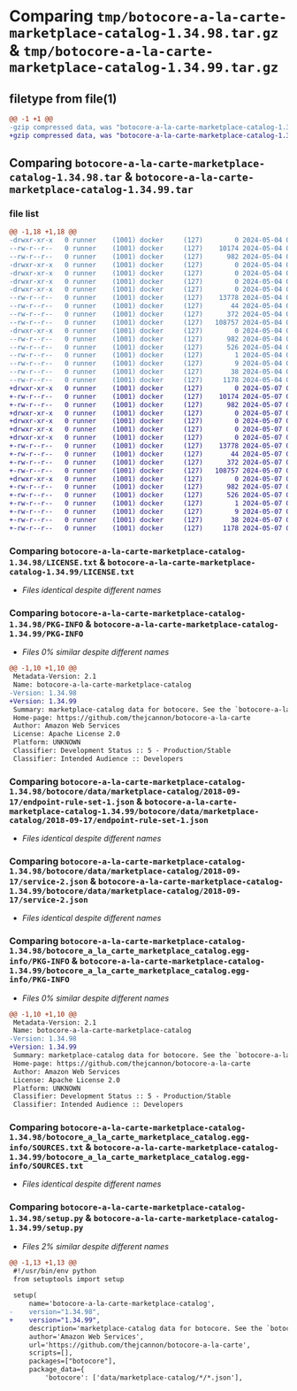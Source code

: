 # Comparing `tmp/botocore-a-la-carte-marketplace-catalog-1.34.98.tar.gz` & `tmp/botocore-a-la-carte-marketplace-catalog-1.34.99.tar.gz`

## filetype from file(1)

```diff
@@ -1 +1 @@
-gzip compressed data, was "botocore-a-la-carte-marketplace-catalog-1.34.98.tar", last modified: Sat May  4 01:01:33 2024, max compression
+gzip compressed data, was "botocore-a-la-carte-marketplace-catalog-1.34.99.tar", last modified: Tue May  7 01:02:35 2024, max compression
```

## Comparing `botocore-a-la-carte-marketplace-catalog-1.34.98.tar` & `botocore-a-la-carte-marketplace-catalog-1.34.99.tar`

### file list

```diff
@@ -1,18 +1,18 @@
-drwxr-xr-x   0 runner    (1001) docker     (127)        0 2024-05-04 01:01:33.574200 botocore-a-la-carte-marketplace-catalog-1.34.98/
--rw-r--r--   0 runner    (1001) docker     (127)    10174 2024-05-04 01:01:33.000000 botocore-a-la-carte-marketplace-catalog-1.34.98/LICENSE.txt
--rw-r--r--   0 runner    (1001) docker     (127)      982 2024-05-04 01:01:33.574200 botocore-a-la-carte-marketplace-catalog-1.34.98/PKG-INFO
-drwxr-xr-x   0 runner    (1001) docker     (127)        0 2024-05-04 01:01:33.570200 botocore-a-la-carte-marketplace-catalog-1.34.98/botocore/
-drwxr-xr-x   0 runner    (1001) docker     (127)        0 2024-05-04 01:01:33.570200 botocore-a-la-carte-marketplace-catalog-1.34.98/botocore/data/
-drwxr-xr-x   0 runner    (1001) docker     (127)        0 2024-05-04 01:01:33.570200 botocore-a-la-carte-marketplace-catalog-1.34.98/botocore/data/marketplace-catalog/
-drwxr-xr-x   0 runner    (1001) docker     (127)        0 2024-05-04 01:01:33.570200 botocore-a-la-carte-marketplace-catalog-1.34.98/botocore/data/marketplace-catalog/2018-09-17/
--rw-r--r--   0 runner    (1001) docker     (127)    13778 2024-05-04 01:01:11.000000 botocore-a-la-carte-marketplace-catalog-1.34.98/botocore/data/marketplace-catalog/2018-09-17/endpoint-rule-set-1.json
--rw-r--r--   0 runner    (1001) docker     (127)       44 2024-05-04 01:01:11.000000 botocore-a-la-carte-marketplace-catalog-1.34.98/botocore/data/marketplace-catalog/2018-09-17/examples-1.json
--rw-r--r--   0 runner    (1001) docker     (127)      372 2024-05-04 01:01:11.000000 botocore-a-la-carte-marketplace-catalog-1.34.98/botocore/data/marketplace-catalog/2018-09-17/paginators-1.json
--rw-r--r--   0 runner    (1001) docker     (127)   108757 2024-05-04 01:01:11.000000 botocore-a-la-carte-marketplace-catalog-1.34.98/botocore/data/marketplace-catalog/2018-09-17/service-2.json
-drwxr-xr-x   0 runner    (1001) docker     (127)        0 2024-05-04 01:01:33.574200 botocore-a-la-carte-marketplace-catalog-1.34.98/botocore_a_la_carte_marketplace_catalog.egg-info/
--rw-r--r--   0 runner    (1001) docker     (127)      982 2024-05-04 01:01:33.000000 botocore-a-la-carte-marketplace-catalog-1.34.98/botocore_a_la_carte_marketplace_catalog.egg-info/PKG-INFO
--rw-r--r--   0 runner    (1001) docker     (127)      526 2024-05-04 01:01:33.000000 botocore-a-la-carte-marketplace-catalog-1.34.98/botocore_a_la_carte_marketplace_catalog.egg-info/SOURCES.txt
--rw-r--r--   0 runner    (1001) docker     (127)        1 2024-05-04 01:01:33.000000 botocore-a-la-carte-marketplace-catalog-1.34.98/botocore_a_la_carte_marketplace_catalog.egg-info/dependency_links.txt
--rw-r--r--   0 runner    (1001) docker     (127)        9 2024-05-04 01:01:33.000000 botocore-a-la-carte-marketplace-catalog-1.34.98/botocore_a_la_carte_marketplace_catalog.egg-info/top_level.txt
--rw-r--r--   0 runner    (1001) docker     (127)       38 2024-05-04 01:01:33.574200 botocore-a-la-carte-marketplace-catalog-1.34.98/setup.cfg
--rw-r--r--   0 runner    (1001) docker     (127)     1178 2024-05-04 01:01:33.000000 botocore-a-la-carte-marketplace-catalog-1.34.98/setup.py
+drwxr-xr-x   0 runner    (1001) docker     (127)        0 2024-05-07 01:02:35.668094 botocore-a-la-carte-marketplace-catalog-1.34.99/
+-rw-r--r--   0 runner    (1001) docker     (127)    10174 2024-05-07 01:02:35.000000 botocore-a-la-carte-marketplace-catalog-1.34.99/LICENSE.txt
+-rw-r--r--   0 runner    (1001) docker     (127)      982 2024-05-07 01:02:35.668094 botocore-a-la-carte-marketplace-catalog-1.34.99/PKG-INFO
+drwxr-xr-x   0 runner    (1001) docker     (127)        0 2024-05-07 01:02:35.664095 botocore-a-la-carte-marketplace-catalog-1.34.99/botocore/
+drwxr-xr-x   0 runner    (1001) docker     (127)        0 2024-05-07 01:02:35.664095 botocore-a-la-carte-marketplace-catalog-1.34.99/botocore/data/
+drwxr-xr-x   0 runner    (1001) docker     (127)        0 2024-05-07 01:02:35.664095 botocore-a-la-carte-marketplace-catalog-1.34.99/botocore/data/marketplace-catalog/
+drwxr-xr-x   0 runner    (1001) docker     (127)        0 2024-05-07 01:02:35.668094 botocore-a-la-carte-marketplace-catalog-1.34.99/botocore/data/marketplace-catalog/2018-09-17/
+-rw-r--r--   0 runner    (1001) docker     (127)    13778 2024-05-07 01:02:11.000000 botocore-a-la-carte-marketplace-catalog-1.34.99/botocore/data/marketplace-catalog/2018-09-17/endpoint-rule-set-1.json
+-rw-r--r--   0 runner    (1001) docker     (127)       44 2024-05-07 01:02:11.000000 botocore-a-la-carte-marketplace-catalog-1.34.99/botocore/data/marketplace-catalog/2018-09-17/examples-1.json
+-rw-r--r--   0 runner    (1001) docker     (127)      372 2024-05-07 01:02:11.000000 botocore-a-la-carte-marketplace-catalog-1.34.99/botocore/data/marketplace-catalog/2018-09-17/paginators-1.json
+-rw-r--r--   0 runner    (1001) docker     (127)   108757 2024-05-07 01:02:11.000000 botocore-a-la-carte-marketplace-catalog-1.34.99/botocore/data/marketplace-catalog/2018-09-17/service-2.json
+drwxr-xr-x   0 runner    (1001) docker     (127)        0 2024-05-07 01:02:35.668094 botocore-a-la-carte-marketplace-catalog-1.34.99/botocore_a_la_carte_marketplace_catalog.egg-info/
+-rw-r--r--   0 runner    (1001) docker     (127)      982 2024-05-07 01:02:35.000000 botocore-a-la-carte-marketplace-catalog-1.34.99/botocore_a_la_carte_marketplace_catalog.egg-info/PKG-INFO
+-rw-r--r--   0 runner    (1001) docker     (127)      526 2024-05-07 01:02:35.000000 botocore-a-la-carte-marketplace-catalog-1.34.99/botocore_a_la_carte_marketplace_catalog.egg-info/SOURCES.txt
+-rw-r--r--   0 runner    (1001) docker     (127)        1 2024-05-07 01:02:35.000000 botocore-a-la-carte-marketplace-catalog-1.34.99/botocore_a_la_carte_marketplace_catalog.egg-info/dependency_links.txt
+-rw-r--r--   0 runner    (1001) docker     (127)        9 2024-05-07 01:02:35.000000 botocore-a-la-carte-marketplace-catalog-1.34.99/botocore_a_la_carte_marketplace_catalog.egg-info/top_level.txt
+-rw-r--r--   0 runner    (1001) docker     (127)       38 2024-05-07 01:02:35.668094 botocore-a-la-carte-marketplace-catalog-1.34.99/setup.cfg
+-rw-r--r--   0 runner    (1001) docker     (127)     1178 2024-05-07 01:02:35.000000 botocore-a-la-carte-marketplace-catalog-1.34.99/setup.py
```

### Comparing `botocore-a-la-carte-marketplace-catalog-1.34.98/LICENSE.txt` & `botocore-a-la-carte-marketplace-catalog-1.34.99/LICENSE.txt`

 * *Files identical despite different names*

### Comparing `botocore-a-la-carte-marketplace-catalog-1.34.98/PKG-INFO` & `botocore-a-la-carte-marketplace-catalog-1.34.99/PKG-INFO`

 * *Files 0% similar despite different names*

```diff
@@ -1,10 +1,10 @@
 Metadata-Version: 2.1
 Name: botocore-a-la-carte-marketplace-catalog
-Version: 1.34.98
+Version: 1.34.99
 Summary: marketplace-catalog data for botocore. See the `botocore-a-la-carte` package for more info.
 Home-page: https://github.com/thejcannon/botocore-a-la-carte
 Author: Amazon Web Services
 License: Apache License 2.0
 Platform: UNKNOWN
 Classifier: Development Status :: 5 - Production/Stable
 Classifier: Intended Audience :: Developers
```

### Comparing `botocore-a-la-carte-marketplace-catalog-1.34.98/botocore/data/marketplace-catalog/2018-09-17/endpoint-rule-set-1.json` & `botocore-a-la-carte-marketplace-catalog-1.34.99/botocore/data/marketplace-catalog/2018-09-17/endpoint-rule-set-1.json`

 * *Files identical despite different names*

### Comparing `botocore-a-la-carte-marketplace-catalog-1.34.98/botocore/data/marketplace-catalog/2018-09-17/service-2.json` & `botocore-a-la-carte-marketplace-catalog-1.34.99/botocore/data/marketplace-catalog/2018-09-17/service-2.json`

 * *Files identical despite different names*

### Comparing `botocore-a-la-carte-marketplace-catalog-1.34.98/botocore_a_la_carte_marketplace_catalog.egg-info/PKG-INFO` & `botocore-a-la-carte-marketplace-catalog-1.34.99/botocore_a_la_carte_marketplace_catalog.egg-info/PKG-INFO`

 * *Files 0% similar despite different names*

```diff
@@ -1,10 +1,10 @@
 Metadata-Version: 2.1
 Name: botocore-a-la-carte-marketplace-catalog
-Version: 1.34.98
+Version: 1.34.99
 Summary: marketplace-catalog data for botocore. See the `botocore-a-la-carte` package for more info.
 Home-page: https://github.com/thejcannon/botocore-a-la-carte
 Author: Amazon Web Services
 License: Apache License 2.0
 Platform: UNKNOWN
 Classifier: Development Status :: 5 - Production/Stable
 Classifier: Intended Audience :: Developers
```

### Comparing `botocore-a-la-carte-marketplace-catalog-1.34.98/botocore_a_la_carte_marketplace_catalog.egg-info/SOURCES.txt` & `botocore-a-la-carte-marketplace-catalog-1.34.99/botocore_a_la_carte_marketplace_catalog.egg-info/SOURCES.txt`

 * *Files identical despite different names*

### Comparing `botocore-a-la-carte-marketplace-catalog-1.34.98/setup.py` & `botocore-a-la-carte-marketplace-catalog-1.34.99/setup.py`

 * *Files 2% similar despite different names*

```diff
@@ -1,13 +1,13 @@
 #!/usr/bin/env python
 from setuptools import setup
 
 setup(
     name='botocore-a-la-carte-marketplace-catalog',
-    version="1.34.98",
+    version="1.34.99",
     description='marketplace-catalog data for botocore. See the `botocore-a-la-carte` package for more info.',
     author='Amazon Web Services',
     url='https://github.com/thejcannon/botocore-a-la-carte',
     scripts=[],
     packages=["botocore"],
     package_data={
         'botocore': ['data/marketplace-catalog/*/*.json'],
```

